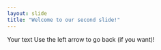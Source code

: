 ```yaml
---
layout: slide
title: "Welcome to our second slide!"
---
```

Your text
Use the left arrow to go back (if you want)!
